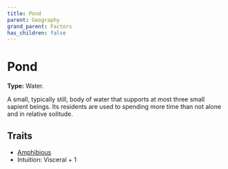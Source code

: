 ```yaml
---
title: Pond
parent: Geography
grand_parent: Factors
has_children: false
---
```


# Pond

**Type:** Water.

A small, typically still, body of water that supports at most three small sapient beings. Its residents are used to spending more time than not alone and in relative solitude.

## Traits

* [Amphibious](/cosmos/Factors/Traits/Amphibious)
* Intuition: Visceral + 1
